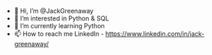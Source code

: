 - 👋 Hi, I’m @JackGreenaway
- 👀 I’m interested in Python & SQL
- 🌱 I’m currently learning Python
- 📫 How to reach me LinkedIn - https://www.linkedin.com/in/jack-greenaway/
